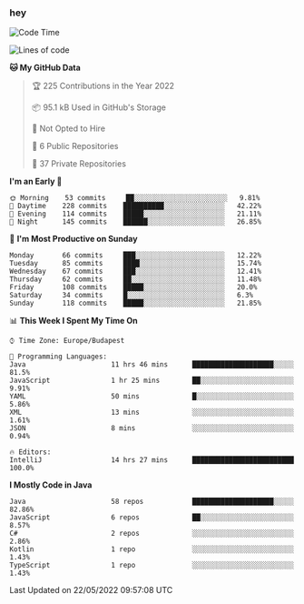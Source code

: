 ### hey

<!--START_SECTION:waka-->
![Code Time](http://img.shields.io/badge/Code%20Time-769%20hrs%2040%20mins-blue)

![Lines of code](https://img.shields.io/badge/From%20Hello%20World%20I%27ve%20Written-498%20Thousand%20lines%20of%20code-blue)

**🐱 My GitHub Data** 

> 🏆 225 Contributions in the Year 2022
 > 
> 📦 95.1 kB Used in GitHub's Storage 
 > 
> 🚫 Not Opted to Hire
 > 
> 📜 6 Public Repositories 
 > 
> 🔑 37 Private Repositories  
 > 
**I'm an Early 🐤** 

```text
🌞 Morning    53 commits     ██░░░░░░░░░░░░░░░░░░░░░░░   9.81% 
🌆 Daytime    228 commits    ██████████░░░░░░░░░░░░░░░   42.22% 
🌃 Evening    114 commits    █████░░░░░░░░░░░░░░░░░░░░   21.11% 
🌙 Night      145 commits    ██████░░░░░░░░░░░░░░░░░░░   26.85%

```
📅 **I'm Most Productive on Sunday** 

```text
Monday       66 commits     ███░░░░░░░░░░░░░░░░░░░░░░   12.22% 
Tuesday      85 commits     ████░░░░░░░░░░░░░░░░░░░░░   15.74% 
Wednesday    67 commits     ███░░░░░░░░░░░░░░░░░░░░░░   12.41% 
Thursday     62 commits     ██░░░░░░░░░░░░░░░░░░░░░░░   11.48% 
Friday       108 commits    █████░░░░░░░░░░░░░░░░░░░░   20.0% 
Saturday     34 commits     █░░░░░░░░░░░░░░░░░░░░░░░░   6.3% 
Sunday       118 commits    █████░░░░░░░░░░░░░░░░░░░░   21.85%

```


📊 **This Week I Spent My Time On** 

```text
⌚︎ Time Zone: Europe/Budapest

💬 Programming Languages: 
Java                     11 hrs 46 mins      ████████████████████░░░░░   81.5% 
JavaScript               1 hr 25 mins        ██░░░░░░░░░░░░░░░░░░░░░░░   9.91% 
YAML                     50 mins             █░░░░░░░░░░░░░░░░░░░░░░░░   5.86% 
XML                      13 mins             ░░░░░░░░░░░░░░░░░░░░░░░░░   1.61% 
JSON                     8 mins              ░░░░░░░░░░░░░░░░░░░░░░░░░   0.94%

🔥 Editors: 
IntelliJ                 14 hrs 27 mins      █████████████████████████   100.0%

```

**I Mostly Code in Java** 

```text
Java                     58 repos            ████████████████████░░░░░   82.86% 
JavaScript               6 repos             ██░░░░░░░░░░░░░░░░░░░░░░░   8.57% 
C#                       2 repos             ░░░░░░░░░░░░░░░░░░░░░░░░░   2.86% 
Kotlin                   1 repo              ░░░░░░░░░░░░░░░░░░░░░░░░░   1.43% 
TypeScript               1 repo              ░░░░░░░░░░░░░░░░░░░░░░░░░   1.43%

```



 Last Updated on 22/05/2022 09:57:08 UTC
<!--END_SECTION:waka-->
